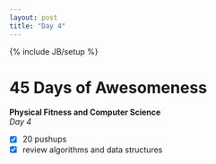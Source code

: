 ```yaml
---
layout: post
title: "Day 4"
---
```

{% include JB/setup %}
# 45 Days of Awesomeness
**Physical Fitness and Computer Science**  
_Day 4_

- [x] 20 pushups
- [x] review algorithms and data structures
